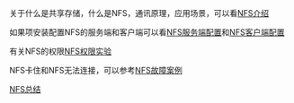 关于什么是共享存储，什么是NFS，通讯原理，应用场景，可以看[NFS介绍](NFS介绍.md)

如果项安装配置NFS的服务端和客户端可以看[NFS服务端配置](NFS服务端配置.md)和[NFS客户端配置](NFS客户端配置.md)

有关NFS的权限[NFS权限实验](NFS权限实验.md)

NFS卡住和NFS无法连接，可以参考[NFS故障案例](NFS故障案例.md)

[NFS总结](NFS总结.md)

